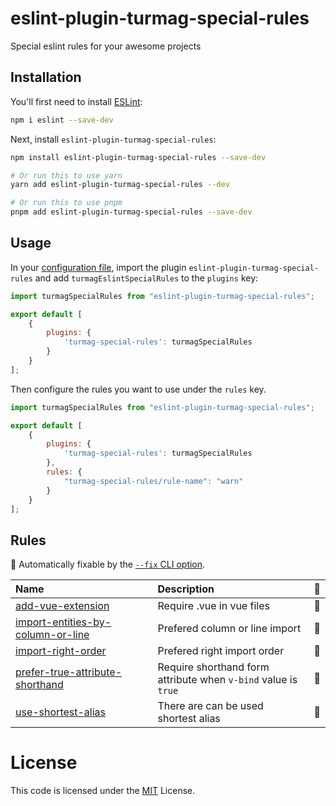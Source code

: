 # eslint-plugin-turmag-special-rules

Special eslint rules for your awesome projects

## Installation

You'll first need to install [ESLint](https://eslint.org):

```sh
npm i eslint --save-dev
```

Next, install `eslint-plugin-turmag-special-rules`:

```sh
npm install eslint-plugin-turmag-special-rules --save-dev

# Or run this to use yarn
yarn add eslint-plugin-turmag-special-rules --dev

# Or run this to use pnpm
pnpm add eslint-plugin-turmag-special-rules --save-dev
```

## Usage

In your [configuration file](https://eslint.org/docs/latest/use/configure/configuration-files#configuration-file), import the plugin `eslint-plugin-turmag-special-rules` and add `turmagEslintSpecialRules` to the `plugins` key:

```js
import turmagSpecialRules from "eslint-plugin-turmag-special-rules";

export default [
    {
        plugins: {
            'turmag-special-rules': turmagSpecialRules
        }
    }
];
```


Then configure the rules you want to use under the `rules` key.

```js
import turmagSpecialRules from "eslint-plugin-turmag-special-rules";

export default [
    {
        plugins: {
            'turmag-special-rules': turmagSpecialRules
        },
        rules: {
            "turmag-special-rules/rule-name": "warn"
        }
    }
];
```


## Rules

<!-- begin auto-generated rules list -->

🔧 Automatically fixable by the [`--fix` CLI option](https://eslint.org/docs/user-guide/command-line-interface#--fix).

| Name                                                                                 | Description                                                    | 🔧 |
| :----------------------------------------------------------------------------------- | :------------------------------------------------------------- | :- |
| [add-vue-extension](docs/rules/add-vue-extension.md)                                 | Require .vue in vue files                                      | 🔧 |
| [import-entities-by-column-or-line](docs/rules/import-entities-by-column-or-line.md) | Prefered column or line import                                 | 🔧 |
| [import-right-order](docs/rules/import-right-order.md)                               | Prefered right import order                                    | 🔧 |
| [prefer-true-attribute-shorthand](docs/rules/prefer-true-attribute-shorthand.md)     | Require shorthand form attribute when `v-bind` value is `true` | 🔧 |
| [use-shortest-alias](docs/rules/use-shortest-alias.md)                               | There are can be used shortest alias                           | 🔧 |

<!-- end auto-generated rules list -->


# License
This code is licensed under the [MIT](https://github.com/Turmag/turmag-eslint-special-rules/blob/main/LICENSE) License.
